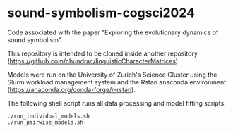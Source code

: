 # sound-symbolism-cogsci2024
Code associated with the paper "Exploring the evolutionary dynamics of sound symbolism".

This repository is intended to be cloned inside another repository (https://github.com/chundrac/linguisticCharacterMatrices).

Models were run on the University of Zurich's Science Cluster using the Slurm workload management system and the Rstan anaconda environment (https://anaconda.org/conda-forge/r-rstan).

The following shell script runs all data processing and model fitting scripts:

```
./run_individual_models.sh
./run_pairwise_models.sh
```
